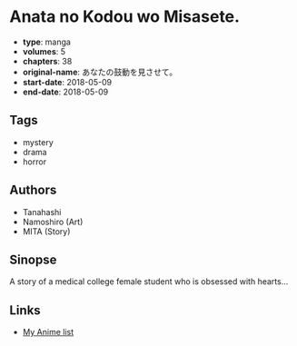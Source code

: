# Anata no Kodou wo Misasete.

-   **type**: manga
-   **volumes**: 5
-   **chapters**: 38
-   **original-name**: あなたの鼓動を見させて。
-   **start-date**: 2018-05-09
-   **end-date**: 2018-05-09

## Tags

-   mystery
-   drama
-   horror

## Authors

-   Tanahashi
-   Namoshiro (Art)
-   MITA (Story)

## Sinopse

A story of a medical college female student who is obsessed with hearts...

## Links

-   [My Anime list](https://myanimelist.net/manga/118185/Anata_no_Kodou_wo_Misasete)
